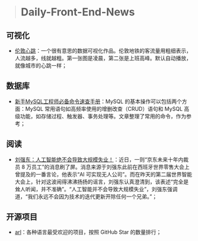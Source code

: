 
> # Daily-Front-End-News

## 可视化

- [伦敦心跳](http://tubeheartbeat.com/london/)：一个很有意思的数据可视化作品。伦敦地铁的客流量用粗细表示，人流越多，线就越粗。第一张图是凌晨，第二张是上班高峰。默认自动播放，就像城市的心跳一样；

## 数据库

- [新手MySQL工程师必备命令速查手册](http://dbaplus.cn/news-11-2055-1.html)：MySQL 的基本操作可以包括两个方面：MySQL 常用语句如高频率使用的增删改查（CRUD）语句和 MySQL 高级功能，如存储过程、触发器、事务处理等。文章整理了常用的命令，作为参考；

## 阅读

- [刘强东：人工智能绝不会导致大规模失业！](http://t.cn/RBAmDDE)：近日，一则“京东未来十年内裁员 8 万员工”的消息刷了屏。消息来源于刘强东此前在西班牙世界零售大会上曾提及的一番言论，他表示“AI 可实现无人公司”。而在昨天的第二届世界智能大会上，针对这波闹得沸沸扬扬的谣言，刘强东认真澄清到，该表述“完全是耸人听闻，并不准确”。“人工智能并不会导致大规模失业”，刘强东强调道，“我们永远不会因为技术的迭代更新开除任何一个兄弟。”；

## 开源项目

- [arl](https://github.com/kaxap/arl)：各种语言最受欢迎的项目，按照 GitHub Star 的数量排行；